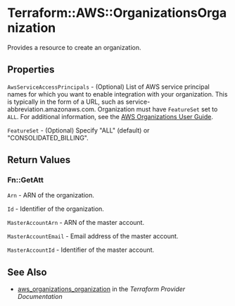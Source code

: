 # Terraform::AWS::OrganizationsOrganization

Provides a resource to create an organization.

## Properties

`AwsServiceAccessPrincipals` - (Optional) List of AWS service principal names for which you want to enable integration with your organization. This is typically in the form of a URL, such as service-abbreviation.amazonaws.com. Organization must have `FeatureSet` set to `ALL`. For additional information, see the [AWS Organizations User Guide](https://docs.aws.amazon.com/organizations/latest/userguide/orgs_integrate_services.html).

`FeatureSet` - (Optional) Specify "ALL" (default) or "CONSOLIDATED_BILLING".


## Return Values

### Fn::GetAtt

`Arn` - ARN of the organization.

`Id` - Identifier of the organization.

`MasterAccountArn` - ARN of the master account.

`MasterAccountEmail` - Email address of the master account.

`MasterAccountId` - Identifier of the master account.

## See Also

* [aws_organizations_organization](https://www.terraform.io/docs/providers/aws/r/organizations_organization.html) in the _Terraform Provider Documentation_
